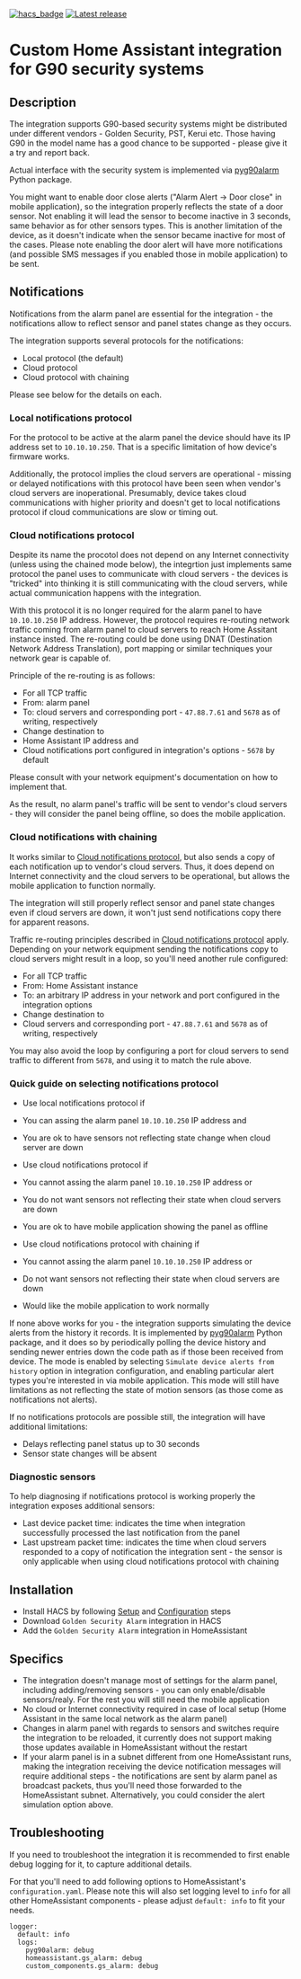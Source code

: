 [![hacs_badge](https://img.shields.io/badge/HACS-Default-41BDF5.svg)](https://github.com/hacs/integration)
[![Latest release](https://img.shields.io/github/v/release/hostcc/hass-gs-alarm)](https://github.com/hostcc/hass-gs-alarm/releases/latest)

# Custom Home Assistant integration for G90 security systems

## Description

The integration supports G90-based security systems might be distributed under
different vendors - Golden Security, PST, Kerui etc. Those having G90 in the
model name has a good chance to be supported - please give it a try and report
back.

Actual interface with the security system is implemented via
[pyg90alarm](https://pypi.org/project/pyg90alarm/) Python package.

You might want to enable door close alerts ("Alarm Alert -> Door
close" in mobile application), so the integration properly reflects the state
of a door sensor.  Not enabling it will lead the sensor to become inactive in 3
seconds, same behavior as for other sensors types. This is another limitation
of the device, as it doesn't indicate when the sensor became inactive for most
of the cases.
Please note enabling the door alert will have more notifications (and possible
SMS messages if you enabled those in mobile application) to be sent.

## Notifications

Notifications from the alarm panel are essential for the integration -
the notifications allow to reflect sensor and panel states change as they occurs.

The integration supports several protocols for the notifications:
* Local protocol (the default)
* Cloud protocol
* Cloud protocol with chaining

Please see below for the details on each.

### Local notifications protocol

For the protocol to be active at the alarm panel the device should have its IP
address set to `10.10.10.250`. That is a specific limitation of how device's
firmware works.

Additionally, the protocol implies the cloud servers are operational - missing
or delayed notifications with this protocol have been seen when vendor's cloud
servers are inoperational. Presumably, device takes cloud communications with
higher priority and doesn't get to local notifications protocol if cloud
communications are slow or timing out.

### Cloud notifications protocol

Despite its name the procotol does not depend on any Internet connectivity
(unless using the chained mode below), the integrtion just implements same
protocol the panel uses to communicate with cloud servers - the devices is
"tricked" into thinking it is still communicating with the cloud servers,
while actual communication happens with the integration.

With this protocol it is no longer required for the alarm panel to have
`10.10.10.250` IP address. However, the protocol requires re-routing network
traffic coming from alarm panel to cloud servers to reach Home Assitant instance
insted. The re-routing could be done using DNAT (Destination Network
Address Translation), port mapping or similar techniques your network gear is
capable of.

Principle of the re-routing is as follows:

* For all TCP traffic
 * From: alarm panel
 * To: cloud servers and corresponding port - `47.88.7.61` and `5678` as of writing,
   respectively
* Change destination to
 * Home Assistant IP address and
 * Cloud notifications port configured in integration's options - `5678` by default

Please consult with your network equipment's documentation on how to implement that.

As the result, no alarm panel's traffic will be sent to vendor's cloud servers - they
will consider the panel being offline, so does the mobile application.

### Cloud notifications with chaining

It works similar to [Cloud notifications protocol](#cloud-notifications-protocol), but
also sends a copy of each notification up to vendor's cloud servers.
Thus, it does depend on Internet connectivity and the cloud servers to be operational,
but allows the mobile application to function normally.

The integration will still properly reflect sensor and panel state changes even
if cloud servers are down, it won't just send notifications copy there for
apparent reasons.

Traffic re-routing principles described in
[Cloud notifications protocol](#cloud-notifications-protocol) apply.
Depending on your network equipment sending the notifications copy to cloud servers
might result in a loop, so you'll need another rule configured:

* For all TCP traffic
 * From: Home Assistant instance
 * To: an arbitrary IP address in your network and port configured in the integration
   options
* Change destination to
 * Cloud servers and corresponding port - `47.88.7.61` and `5678` as of writing,
   respectively

You may also avoid the loop by configuring a port for cloud servers to send
traffic to different from `5678`, and using it to match the rule above. 

### Quick guide on selecting notifications protocol

* Use local notifications protocol if
 * You can assing the alarm panel `10.10.10.250` IP address and
 * You are ok to have sensors not reflecting state change when cloud server
   are down

* Use cloud notifications protocol if
 * You cannot assing the alarm panel `10.10.10.250` IP address or
 * You do not want sensors not reflecting their state when cloud servers
   are down
 * You are ok to have mobile application showing the panel as offline

* Use cloud notifications protocol with chaining if
 * You cannot assing the alarm panel `10.10.10.250` IP address or
 * Do not want sensors not reflecting their state when cloud servers
   are down 
 * Would like the mobile application to work normally

If none above works for you - the integration supports simulating the
device alerts from the history it records. It is implemented by
[pyg90alarm](https://pypi.org/project/pyg90alarm/) Python package, and it does
so by periodically polling the device history and sending newer entries down
the code path as if those been received from device.
The mode is enabled by selecting `Simulate device alerts from history` option
in integration configuration, and enabling particular alert types you're
interested in via mobile application.
This mode will still have limitations as not reflecting the state of motion
sensors (as those come as notifications not alerts).

If no notifications protocols are possible still, the integration will have
additional limitations:
* Delays reflecting panel status up to 30 seconds
* Sensor state changes will be absent

### Diagnostic sensors

To help diagnosing if notifications protocol is working properly the integration
exposes additional sensors:

* Last device packet time: indicates the time when integration successfully
  processed the last notification from the panel
* Last upstream packet time: indicates the time when cloud servers responded
  to a copy of notification the integration sent - the sensor is only applicable
  when using cloud notifications protocol with chaining


## Installation

* Install HACS by following [Setup](https://hacs.xyz/docs/setup/prerequisites)
  and [Configuration](https://hacs.xyz/docs/configuration/basic) steps
* Download `Golden Security Alarm` integration in HACS
* Add the `Golden Security Alarm` integration in HomeAssistant

## Specifics

* The integration doesn't manage most of settings for the alarm panel, including
  adding/removing sensors - you can only enable/disable sensors/realy. For the
  rest you will still need the mobile application
* No cloud or Internet connectivity required in case of local setup (Home
  Assistant in the same local network as the alarm panel)
* Changes in alarm panel with regards to sensors and switches require the
  integration to be reloaded, it currently does not support making those
  updates available in HomeAssistant without the restart
* If your alarm panel is in a subnet different from one HomeAssistant runs,
  making the integration receiving the device notification messages will
  require additional steps - the notifications are sent by alarm panel as
  broadcast packets, thus you'll need those forwarded to the HomeAssistant
  subnet. Alternatively, you could consider the alert simulation option above.


## Troubleshooting

If you need to troubleshoot the integration it is recommended to first enable
debug logging for it, to capture additional details.

For that you'll need to add following options to HomeAssistant's
`configuration.yaml`. Please note this will also set logging level to `info`
for all other HomeAssistant components - please adjust `default: info` to fit
your needs.

```
logger:
  default: info
  logs:
    pyg90alarm: debug
    homeassistant.gs_alarm: debug
    custom_components.gs_alarm: debug
```
